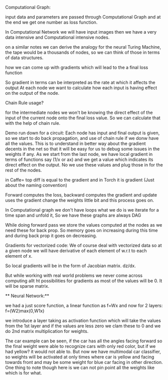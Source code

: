 Computational Graph:

input data and parameters are passed through Computational Graph and at the end we get one number as loss function.

In Computational Network we will have input images  then we have a very data intensive and Computational intensive nodes.

on a similar notes we can derive the analogy for the neural Turing Machine, the tape would be a thousands of nodes, so we can think of those in terms of data structures.

how we can come up with gradients which will lead to the a final loss function


So gradient in terms can be interpreted as the rate at which it affects the output
At each node we want to calculate how each input is having effect on the output of the node.

Chain Rule usage?

for the intermediate nodes we won't be knowing the direct effect of the input of the current node onto the final loss value. So we can calculate that with the help of chain rule.  


 Demo run down for a circuit:
  Each node has input and final output is given, so we start to do back propagation, and use of chain rule if we donw have all the values.
  This is to understand in better way about the gradient decents in the net so that it will be easy for us to debug some issues in the weights if any.
  As we start from the last node, we have local gradient in terms of functions say (1/x or ax) and we get a value which indicates its direct effect on the output. No we use these values and plug those in for the rest of the nodes.


in Caffe= top diff is equal to the gradient and in Torch it is gradient (Just about the naming convention)

Forward computes the loss, backward computes the  gradient and update uses the gradient change the weights little bit and this process goes on.


In Computational graph we don't have loops what we do is we iterate for a time span and unfold it, So we have these graphs are always DAG

While doing forward pass we store the values computed at the nodes as we need these for back prop. So memory goes on increasing during this time and during back prop it goes on decreasing.


Gradients for vectorized code:
  We of course deal with vectorized data so at a given node we will have  derivative of each element of  w.r.t to each element of x.

  So local gradients will be in the form of Jacobian matrix. dz/dx.

  But while working with real world problems we never come across computing allt ht possibilities for gradients as most of the values will be 0. It will be sparse matrix.


** Neural Network:**

  we had a just score function, a linear function as f=Wx
  and now for 2 layers: f=(W2)max(0,W1x)

  we introduce a layer taking as activation function which will take the values from the 1st layer and if the values are less zero we clam these to 0 and we do 2nd matrix multiplication for weights.

  The car example can be seen, if the car has all the angles facing forward so the final weight were able to recognize cars with only red color, but if we had yellow? it would not able to. But now we have multimodal car classifier, so weights will be activated at only times where car is yellow and facing towards front and may be some weight for blue car facing in other direction. One thing to note though here is we can not pin point all the weights like which is for what.
